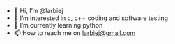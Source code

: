 - 👋 Hi, I’m @larbiej
- 👀 I’m interested in c, c++ coding and software testing
- 🌱 I’m currently learning python
- 📫 How to reach me on larbiej@gmail.com

<!---
larbiej/larbiej is a ✨ special ✨ repository because its `README.md` (this file) appears on your GitHub profile.
You can click the Preview link to take a look at your changes.
--->
